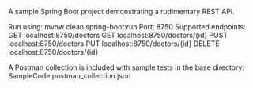 A sample Spring Boot project demonstrating a rudimentary REST API. 

Run using: 
	mvnw clean spring-boot:run
Port: 
	8750
Supported endpoints:
	GET    localhost:8750/doctors
	GET    localhost:8750/doctors/{id}
	POST   localhost:8750/doctors
	PUT    localhost:8750/doctors/{id}
	DELETE localhost:8750/doctors/{id}
	
A Postman collection is included with sample tests in the base directory:
	SampleCode.postman_collection.json